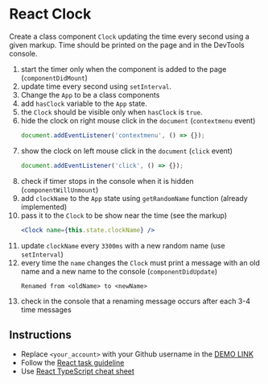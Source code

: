 # React Clock
Create a class component `Clock` updating the time every second using a given markup.
Time should be printed on the page and in the DevTools console.

1. start the timer only when the component is added to the page (`componentDidMount`)
1. update time every second using `setInterval`.
1. Change the `App` to be a class components
1. add `hasClock` variable to the `App` state.
1. the `Clock` should be visible only when `hasClock` is `true`.
1. hide the clock on right mouse click in the `document` (`contextmenu` event)
    ```js
    document.addEventListener('contextmenu', () => {});
    ```
1. show the clock on left mouse click in the `document` (`click` event)
    ```js
    document.addEventListener('click', () => {});
    ```
1. check if timer stops in the console when it is hidden (`componentWillUnmount`)
1. add `clockName` to the `App` state using `getRandomName` function (already implemented)
1. pass it to the `Clock` to be show near the time (see the markup)
    ```jsx
    <Clock name={this.state.clockName} />
    ```
1. update `clockName` every `3300ms` with a new random name (use `setInterval`)
1. every time the `name` changes the `Clock` must print a message with an old name and a new name to the console (`componentDidUpdate`)
    ```
    Renamed from <oldName> to <newName>
    ```
1. check in the console that a renaming message occurs after each 3-4 time messages

## Instructions
- Replace `<your_account>` with your Github username in the
 [DEMO LINK](https://angelion541.github.io/react_clock/)
- Follow the [React task guideline](https://github.com/mate-academy/react_task-guideline#react-tasks-guideline)
- Use [React TypeScript cheat sheet](https://mate-academy.github.io/fe-program/js/extra/react-typescript)
